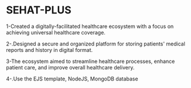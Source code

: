 # SEHAT-PLUS

1-Created a digitally-facilitated healthcare ecosystem with a focus on achieving universal healthcare coverage.

2-.Designed a secure and organized platform for storing patients' medical reports and history in digital format.

3-The ecosystem aimed to streamline healthcare processes, enhance patient care, and improve overall healthcare delivery.

4-.Use the EJS template, NodeJS, MongoDB database
